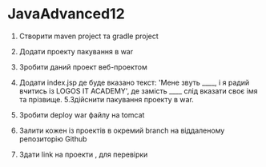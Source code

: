 # JavaAdvanced12

1. Створити maven project та gradle project

2. Додати проекту пакування в war
3. Зробити даний проект веб-проектом
4. Додати index.jsp де буде вказано текст: 'Мене звуть ____, і я радий вчитись із LOGOS IT ACADEMY', де замість ____ слід вказати своє імя та прізвище.
5.Здійснити пакування проекту в war.
6. Зробити deploy war файлу на tomcat
7. Залити кожен із проектів в окремий branch на віддаленому репозиторію Github
8. Здати link на проекти , для перевірки
